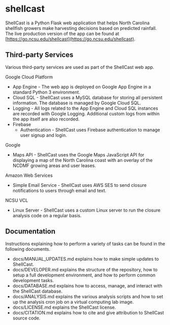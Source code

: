 # shellcast
ShellCast is a Python Flask web application that helps North Carolina shellfish growers make harvesting decisions based on predicted rainfall.  The live production version of the app can be found at [https://go.ncsu.edu/shellcast](https://go.ncsu.edu/shellcast).

## Third-party Services
Various third-party services are used as part of the ShellCast web app.

Google Cloud Platform
- App Engine - The web app is deployed on Google App Engine in a standard Python 3 environment.
- Cloud SQL - ShellCast uses a MySQL database for storing all persistent information.  The database is managed by Google Cloud SQL.
- Logging - All logs related to the App Engine and Cloud SQL instances are recorded with Google Logging.  Additional custom logs from within the app itself are also recorded.
- Firebase
  - Authentication - ShellCast uses Firebase authentication to manage user signup and login.

Google
- Maps API - ShellCast uses the Google Maps JavaScript API for displaying a map of the North Carolina coast with an overlay of the NCDMF growing areas and user leases.

Amazon Web Services
- Simple Email Service - ShellCast uses AWS SES to send closure notifications to users through email and text.

NCSU VCL
- Linux Server - ShellCast uses a custom Linux server to run the closure analysis code on a regular basis.

## Documentation
Instructions explaining how to perform a variety of tasks can be found in the following documents.

- docs/MANUAL_UPDATES.md explains how to make simple updates to ShellCast.
- docs/DEVELOPER.md explains the structure of the repository, how to setup a full development environment, and how to perform common development tasks.
- docs/DATABASE.md explains how to access, manage, and interact with the ShellCast database.
- docs/ANALYSIS.md explains the various analysis scripts and how to set up the analysis cron job on a virtual computing lab image.
- docs/LICENSE.md explains the ShellCast license.
- docs/CITATION.md explains how to cite and give attribution to ShellCast source code.
